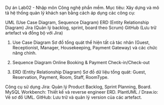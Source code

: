 Dự án Lab02 - Nhập môn Công nghệ phần mềm.
Mục tiêu: Xây dựng và mô tả hệ thống quản lý khách sạn bằng cách áp dụng các công cụ:

UML (Use Case Diagram, Sequence Diagram)
ERD (Entity Relationship Diagram)
Jira (Quản lý backlog, sprint, board theo Scrum)
GitHub (Lưu trữ artefact và đồng bộ với Jira)

1. Use Case Diagram
Sơ đồ tổng quát thể hiện tất cả tác nhân (Guest, Receptionist, Manager, Housekeeping, Payment Gateway) và các chức năng chính.

2. Sequence Diagram
Online Booking & Payment
Check-in/Check-out

3. ERD (Entity Relationship Diagram)
Sơ đồ dữ liệu tổng quát: Guest, Reservation, Payment, Room, Staff, RoomType.

Công cụ sử dụng
Jira: Quản lý Product Backlog, Sprint Planning, Board.
MySQL Workbench: Thiết kế và reverse engineer ERD.
PlantUML / Draw.io: Vẽ sơ đồ UML.
GitHub: Lưu trữ và quản lý version của các artefact.
